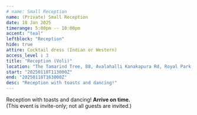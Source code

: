 ```yaml
---
# name: Small Reception
name: (Private) Small Reception
date: 18 Jan 2025
timerange: 5:00pm -- 10:00pm
accent: "teal"
leftblock: "Reception"
hide: true
attire: Cocktail dress (Indian or Western)
access_level : 3
title: "Reception (Voli)"
location: "The Tamarind Tree, 88, Avalahalli Kanakapura Rd, Royal Park Residency Layout, JP Nagar 9th Phase, J. P. Nagar, Bengaluru, Karnataka 560108, India"
start: "20250118T113000Z"
end: "20250118T163000Z"
desc: "Reception with toasts and dancing!"
---
```

Reception with toasts and dancing! **Arrive on time.**  
(This event is invite-only; not all guests are invited.)